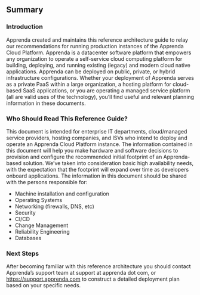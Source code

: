 ## Summary

### <a href="introduction"></a> Introduction
Apprenda created and maintains this reference architecture guide to relay our recommendations for running production instances of the Apprenda Cloud Platform. Apprenda is a datacenter software platform that empowers any organization to operate a self-service cloud computing platform for building, deploying, and running existing (legacy) and modern cloud native applications. Apprenda can be deployed on public, private, or hybrid infrastructure configurations. Whether your deployment of Apprenda serves as a private PaaS within a large organization, a hosting platform for cloud-based SaaS applications, or you are operating a managed service platform (all are valid uses of the technology), you’ll find useful and relevant planning information in these documents.

### <a href="who-should-read"></a> Who Should Read This Reference Guide?
This document is intended for enterprise IT departments, cloud/managed service providers, hosting companies, and ISVs who intend to deploy and operate an Apprenda Cloud Platform instance. The information contained in this document will help you make hardware and software decisions to provision and configure the recommended initial footprint of an Apprenda-based solution. We’ve taken into consideration basic high availability needs, with the expectation that the footprint will expand over time as developers onboard applications. The information in this document should be shared with the persons responsible for:

* Machine installation and configuration
* Operating Systems
* Networking (firewalls, DNS, etc)
* Security
* CI/CD
* Change Management
* Reliability Engineering
* Databases

### <a href="next-steps"></a> Next Steps
After becoming familiar with this reference architecture you should contact Apprenda’s support team at support at apprenda dot com, or https://support.apprenda.com to construct a detailed deployment plan based on your specific needs.
